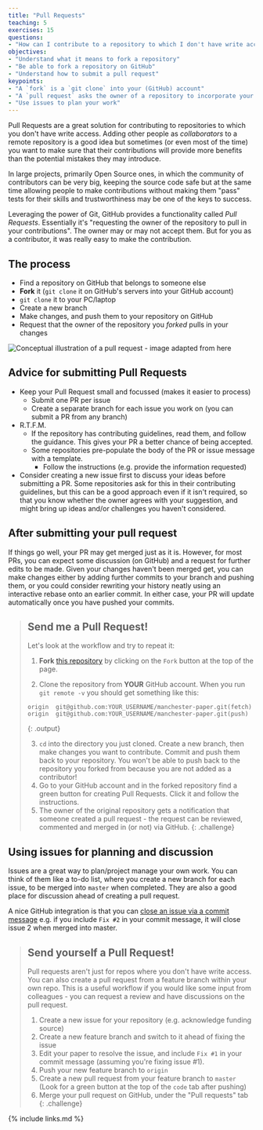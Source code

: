 ```yaml
---
title: "Pull Requests"
teaching: 5
exercises: 15
questions:
- "How can I contribute to a repository to which I don't have write access?"
objectives:
- "Understand what it means to fork a repository"
- "Be able to fork a repository on GitHub"
- "Understand how to submit a pull request"
keypoints:
- "A `fork` is a `git clone` into your (GitHub) account"
- "A `pull request` asks the owner of a repository to incorporate your changes"
- "Use issues to plan your work"
---
```


Pull Requests are a great solution for contributing to repositories to which
you don't have write access. Adding other people as *collaborators* to a remote
repository is a good idea but sometimes (or even most of the time) you want to
make sure that their contributions will provide more benefits than the
potential mistakes they may introduce.

In large projects, primarily Open Source ones, in which the community of
contributors can be very big, keeping the source code safe but at the same time
allowing people to make contributions without making them "pass" tests for their
skills and trustworthiness may be one of the keys to success.

Leveraging the power of Git, GitHub provides a functionality called *Pull
Requests*. Essentially it's "requesting the owner of the repository to pull in
your contributions". The owner may or may not accept them. But for you as
a contributor, it was really easy to make the contribution.


## The process

- Find a repository on GitHub that belongs to someone else
- **Fork** it (`git clone` it on GitHub's servers into your GitHub account)
- `git clone` it to your PC/laptop
- Create a new branch
- Make changes, and push them to your repository on GitHub
- Request that the owner of the repository you *forked* pulls in your changes

![Conceptual illustration of a pull request - image adapted from
[here](http://acrl.ala.org/techconnect/post/coding-collaboration-on-github)](../fig/github-diagram.png)

## Advice for submitting Pull Requests
- Keep your Pull Request small and focussed (makes it easier to process)
	- Submit one PR per issue
	- Create a separate branch for each issue you work on
	  (you can submit a PR from any branch)
- R.T.F.M.
	- If the repository has contributing guidelines, read them,
	  and follow the guidance. This gives your PR a better chance of being accepted.
	- Some repositories pre-populate the body of the PR or issue message
	  with a template.
		- Follow the instructions (e.g. provide the information requested)
- Consider creating a new issue first to discuss your ideas before submitting a PR.
  Some repositories ask for this in their contributing guidelines,
  but this can be a good approach even if it isn't required,
  so that you know whether the owner agrees with your suggestion,
  and might bring up ideas and/or challenges you haven't considered.

## After submitting your pull request
If things go well, your PR may get merged just as it is.
However, for most PRs, you can expect some discussion (on GitHub)
and a request for further edits to be made.
Given your changes haven't been merged get, you can make changes either by adding
further commits to your branch and pushing them,
or you could consider rewriting your history neatly using an interactive rebase onto
an earlier commit.
In either case, your PR will update automatically once you have pushed your commits.

> ## Send me a Pull Request!
> Let's look at the workflow and try to repeat it:
>
> 1. **Fork** [this
> repository](https://github.com/gcapes/manchester-papers.git)
> by  clicking on the `Fork` button at the top of the page.
>
> 2. Clone the repository from **YOUR** GitHub account. When you run `git remote -v`
> you should get something like this:
>
>	~~~
>	origin	git@github.com:YOUR_USERNAME/manchester-paper.git(fetch)
>	origin	git@github.com:YOUR_USERNAME/manchester-paper.git(push)
>	~~~
>	{: .output}
>
> 3. `cd` into the directory you just cloned.
> Create a new branch, then make changes you want to contribute.
> Commit and push them back to your repository.
> You won't be able to push back to the repository you forked from
> because you are not added as a contributor!
> 4. Go to your GitHub account and in the forked repository find a green button
> for creating Pull Requests. Click it and follow the instructions.
> 5. The owner of the original repository gets a notification that someone
> created a pull request - the request can be reviewed, commented and merged in
> (or not) via GitHub.
{: .challenge}

## Using issues for planning and discussion
Issues are a great way to plan/project manage your own work.
You can think of them like a to-do list, where you create a new branch for each issue,
to be merged into `master` when completed.
They are also a good place for discussion ahead of creating a pull request.

A nice GitHub integration is that you can [close an issue via a commit message][close via commit]
e.g. if you include `Fix #2` in your commit message, it will close issue 2
when merged into master.



> ## Send yourself a Pull Request!
> Pull requests aren't just for repos where you don't have write access.
> You can also create a pull request from a feature branch within your own repo.
> This is a useful workflow if you would like some input from colleagues -
> you can request a review and have discussions on the pull request.
>
> 1. Create a new issue for your repository (e.g. acknowledge funding source)
> 2. Create a new feature branch and switch to it ahead of fixing the issue
> 3. Edit your paper to resolve the issue, and include `Fix #1` in your commit
>    message (assuming you're fixing issue #1).
> 4. Push your new feature branch to `origin`
> 5. Create a new pull request from your feature branch to `master`
>   (Look for a green button at the top of the `code` tab after pushing)
> 6. Merge your pull request on GitHub, under the "Pull requests" tab
{: .challenge}

{% include links.md %}

[close via commit]: https://github.com/gcapes/git-course/commit/b76e9fe967d4f1a1a612399bb4fb615cef70e2e0
